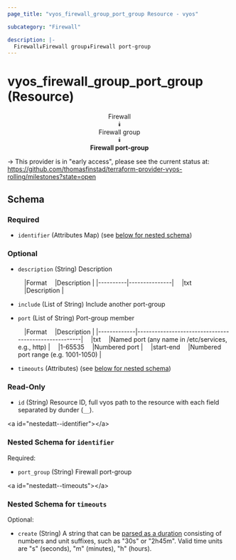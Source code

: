 ```yaml
---
page_title: "vyos_firewall_group_port_group Resource - vyos"

subcategory: "Firewall"

description: |- 
  Firewall⯯Firewall group⯯Firewall port-group
---
```


# vyos_firewall_group_port_group (Resource)
<center>

Firewall  
⯯  
Firewall group  
⯯  
**Firewall port-group**


</center>

-> This provider is in "early access", please see the current status at: https://github.com/thomasfinstad/terraform-provider-vyos-rolling/milestones?state=open

## Schema

### Required

- `identifier` (Attributes Map) (see [below for nested schema](#nestedatt--identifier))

### Optional

- `description` (String) Description

    &emsp;|Format  &emsp;|Description  |
    |----------|---------------|
    &emsp;|txt     &emsp;|Description  |
- `include` (List of String) Include another port-group
- `port` (List of String) Port-group member

    &emsp;|Format     &emsp;|Description                                         |
    |-------------|------------------------------------------------------|
    &emsp;|txt        &emsp;|Named port (any name in /etc/services, e.g., http)  |
    &emsp;|1-65535    &emsp;|Numbered port                                       |
    &emsp;|start-end  &emsp;|Numbered port range (e.g. 1001-1050)                |
- `timeouts` (Attributes) (see [below for nested schema](#nestedatt--timeouts))

### Read-Only

- `id` (String) Resource ID, full vyos path to the resource with each field separated by dunder (`__`).

&lt;a id=&#34;nestedatt--identifier&#34;&gt;&lt;/a&gt;
### Nested Schema for `identifier`

Required:

- `port_group` (String) Firewall port-group


&lt;a id=&#34;nestedatt--timeouts&#34;&gt;&lt;/a&gt;
### Nested Schema for `timeouts`

Optional:

- `create` (String) A string that can be [parsed as a duration](https://pkg.go.dev/time#ParseDuration) consisting of numbers and unit suffixes, such as &#34;30s&#34; or &#34;2h45m&#34;. Valid time units are &#34;s&#34; (seconds), &#34;m&#34; (minutes), &#34;h&#34; (hours).  
